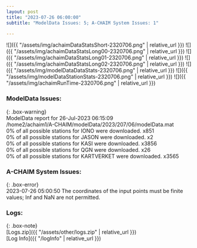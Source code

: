 ```yaml
---
layout: post
title: "2023-07-26 06:00:00"
subtitle: "ModelData Issues: 5; A-CHAIM System Issues: 1"

---
```


![]({{ "/assets/img/achaimDataStatsShort-2320706.png" | relative_url }})
![]({{ "/assets/img/achaimDataStatsLong00-2320706.png" | relative_url }})
![]({{ "/assets/img/achaimDataStatsLong01-2320706.png" | relative_url }})
![]({{ "/assets/img/achaimDataStatsLong02-2320706.png" | relative_url }})
![]({{ "/assets/img/modelDataDataStats-2320706.png" | relative_url }})
![]({{ "/assets/img/modelDataStationStats-2320706.png" | relative_url }})
![]({{ "/assets/img/achaimRunTime-2320706.png" | relative_url }})


### ModelData Issues:  
  
{: .box-warning}  
 ModelData report for 26-Jul-2023 06:15:09   
 /home2/achaim1/A-CHAIM/modelData/2023/207/06/modelData.mat   
 0% of all possible stations for IONO were downloaded. x851   
 0% of all possible stations for JASON were downloaded. x2   
 0% of all possible stations for KASI were downloaded. x3856   
 0% of all possible stations for QGN were downloaded. x26   
 0% of all possible stations for KARTVERKET were downloaded. x3565   
  
### A-CHAIM System Issues:  
  
{: .box-error}  
2023-07-26 05:00:50 The coordinates of the input points must be finite values; Inf and NaN are not permitted.  

### Logs:  
  
{: .box-note}  
[Logs.zip]({{ "/assets/other/logs.zip" | relative_url }})  
[Log Info]({{ "/logInfo" | relative_url }})  
